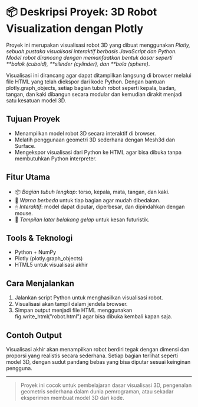 # 📦 Deskripsi Proyek: 3D Robot Visualization dengan Plotly

Proyek ini merupakan visualisasi robot 3D yang dibuat menggunakan *Plotly, sebuah pustaka visualisasi interaktif berbasis JavaScript dan Python. Model robot dirancang dengan memanfaatkan bentuk dasar seperti **balok (cuboid), **silinder (cylinder), dan **bola (sphere)*.

Visualisasi ini dirancang agar dapat ditampilkan langsung di browser melalui file HTML yang telah diekspor dari kode Python. Dengan bantuan plotly.graph_objects, setiap bagian tubuh robot seperti kepala, badan, tangan, dan kaki dibangun secara modular dan kemudian dirakit menjadi satu kesatuan model 3D.

## Tujuan Proyek

- Menampilkan model robot 3D secara interaktif di browser.
- Melatih penggunaan geometri 3D sederhana dengan Mesh3d dan Surface.
- Mengekspor visualisasi dari Python ke HTML agar bisa dibuka tanpa membutuhkan Python interpreter.

## Fitur Utama

- 📦 *Bagian tubuh lengkap*: torso, kepala, mata, tangan, dan kaki.
- 🎨 *Warna berbeda* untuk tiap bagian agar mudah dibedakan.
- 🖱 *Interaktif*: model dapat diputar, diperbesar, dan dipindahkan dengan mouse.
- 🌌 *Tampilan latar belakang gelap* untuk kesan futuristik.

## Tools & Teknologi

- Python + NumPy
- Plotly (plotly.graph_objects)
- HTML5 untuk visualisasi akhir

## Cara Menjalankan

1. Jalankan script Python untuk menghasilkan visualisasi robot.
2. Visualisasi akan tampil dalam jendela browser.
3. Simpan output menjadi file HTML menggunakan fig.write_html("robot.html") agar bisa dibuka kembali kapan saja.

## Contoh Output

Visualisasi akhir akan menampilkan robot berdiri tegak dengan dimensi dan proporsi yang realistis secara sederhana. Setiap bagian terlihat seperti model 3D, dengan sudut pandang bebas yang bisa diputar sesuai keinginan pengguna.

---

> Proyek ini cocok untuk pembelajaran dasar visualisasi 3D, pengenalan geometris sederhana dalam dunia pemrograman, atau sekadar eksperimen membuat model 3D dari kode.
